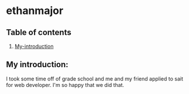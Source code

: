 # ethanmajor

## Table of contents

1.  [My-introduction](#my-introduction)

## My introduction:

I took some time off of grade school and me and my friend applied to sait for web developer. I'm so happy that we did that.
